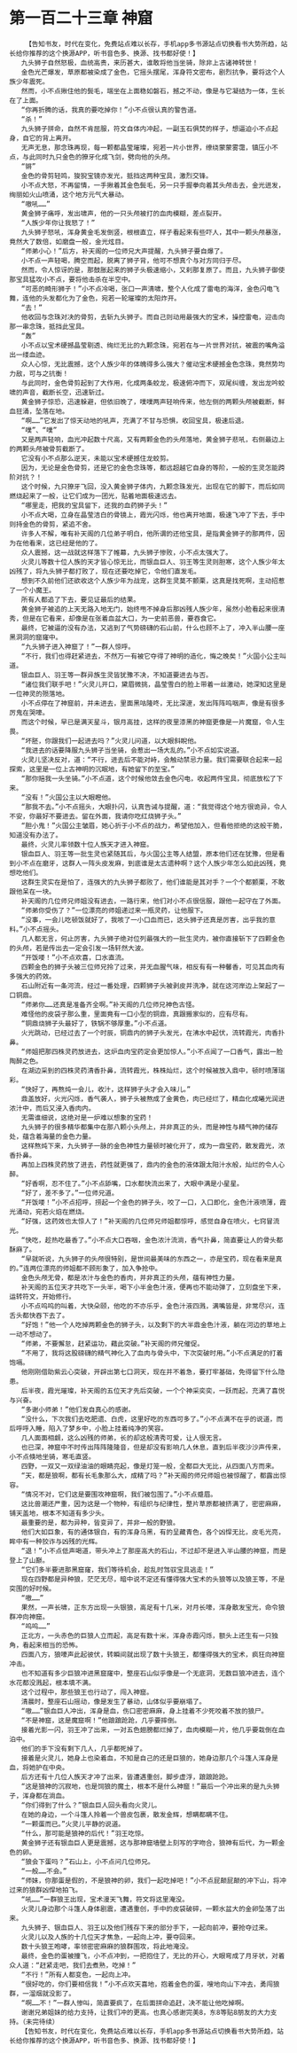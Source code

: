 # 第一百二十三章 神窟
        【告知书友，时代在变化，免费站点难以长存，手机app多书源站点切换看书大势所趋，站长给你推荐的这个换源APP，听书音色多、换源、找书都好使！】
       九头狮子自然怒极，血统高贵，来历甚大，谁敢将他当坐骑，除非上古诸神转世！
       金色光芒爆发，草原都被染成了金色，它摇头摆尾，浑身符文密布，剧烈抗争，要将这个人族少年震死。
       然而，小不点揪住他的鬓毛，端坐在上面稳如磐石，撼之不动，像是与它凝结为一体，生长在了上面。
       “你再折腾的话，我真的要吃掉你！”小不点很认真的警告道。
       “杀！”
       九头狮子拼命，自然不肯屈服，符文自体内冲起，一副玉石俱焚的样子，想逼迫小不点起身，自它的背上离开。
       无声无息，那念珠再现，每一颗都晶莹璀璨，宛若一片小世界，缭绕蒙蒙雾霭，镇压小不点，与此同时九只金色的獠牙化成飞剑，劈向他的头颅。
       “锵”
       金色的骨剪轻鸣，狻猊宝镜亦发光，抵挡这两种宝具，激烈交锋。
       小不点大怒，不再留情，一手揪着其金色鬓毛，另一只手握拳向着其头颅击去，金光迸发，绚丽如火山喷涌，这个地方元气大暴动。
       “嗷吼……”
       黄金狮子痛呼，发出啸声，他的一只头颅被打的血肉模糊，差点裂开。
       “人族少年你让我怒了！”
       九头狮子怒吼，浑身黄金毛发倒竖，根根直立，样子看起来有些吓人，其中一颗头颅暴涨，竟然大了数倍，如磨盘一般，金光炫目。
       “师弟小心！”后方，补天阁的一位师兄大声提醒，九头狮子要自爆了。
       小不点一声轻喝，腾空而起，脱离了狮子背，他可不想真个与对方同归于尽。
       然而，令人惊讶的是，那鼓胀起来的狮子头极速缩小，又刹那复原了。而且，九头狮子御使那宝具猛攻小不点，要将他击杀在半空中。
       “可恶的畸形狮子！”小不点冷喝，张口一声清啸，整个人化成了雷电的海洋，金色闪电飞舞，连他的头发都化为了金色，宛若一轮璀璨的太阳炸开。
       “去！”
       他收回与念珠对决的骨剪，去斩九头狮子。而自己则动用最强大的宝术，操控雷电，迎击向那一串念珠，抵挡此宝具。
       “轰”
       小不点以宝术硬撼晶莹剔透、绚烂无比的九颗念珠，宛若在与一片世界对抗，被震的嘴角溢出一缕血迹。
       众人心惊，无比震撼，这个人族少年的体魄得多么强大？催动宝术硬撼金色念珠，竟然势均力敌，可与之抗衡！
       与此同时，金色骨剪起到了大作用，化成两条蛟龙，极速俯冲而下，双尾纠缠，发出龙吟蛟啸的声音，截断长空，迅速斩过。
       黄金狮子惊恐，迅速躲避，但依旧晚了，噗噗两声轻响传来，他左侧的两颗头颅被截断，鲜血狂涌，坠落在地。
       “啊……”它发出了惊天动地的吼声，充满了不甘与恐惧，收回宝具，极速后退。
       “噗”、“噗”
       又是两声轻响，血光冲起数十尺高，又有两颗金色的头颅落地，黄金狮子悲吼，右侧最边上的两颗头颅被骨剪截断了。
       它没有小不点那么逆天，未能以宝术硬撼住龙蛟剪。
       因为，无论是金色骨剪，还是它的金色念珠等，都远超越它自身的等阶，一般的生灵怎能跨阶对抗？！
       这个时候，九只獠牙飞回，没入黄金狮子体内，九颗念珠发光，出现在它的脚下，而后如同燃烧起来了一般，让它们成为一团光，贴着地面极速远去。
       “哪里走，把我的宝具留下，还我的血药狮子头！”
       小不点大喝，立身在晶莹洁白的骨镜上，霞光闪烁，他也离开地面，极速飞冲了下去，手中则持金色的骨剪，紧追不舍。
       许多人不解，唯有补天阁的几位弟子明白，他所谓的还他宝具，是指黄金狮子的那两件，因为在他看来，这已经是他的了。
       众人震撼，这一战就这样落下了帷幕，九头狮子惨败，小不点太强大了。
       火灵儿等数十位人族的天才皆心惊无比，而银血巨人、羽王等生灵则胆寒，这个人族少年太凶残了，将九头狮子都打败了，现在还要吃掉它，令他们直发毛。
       想到不久前他们还欲收这个人族少年为战宠，这群生灵莫不颤栗，这真是找死啊，主动招惹了一个小魔王。
       所有人都追了下去，要见证最后的结果。
       黄金狮子被追的上天无路入地无门，始终甩不掉身后那凶残人族少年，虽然小脸看起来很清秀，但是在它看来，却像是在张着血盆大口，为一史前恶兽，要吞食它。
       最终，它被逼的没有办法，又逃到了气势磅礴的石山前，什么也顾不上了，冲入半山腰一座黑洞洞的窟窿中。
       “九头狮子进入神窟了！”一群人惊呼。
       “不行，我们也得赶紧进去，不然万一有被它夺得了神明的造化，悔之晚矣！”火国小公主叫道。
       银血巨人、羽王等一群异族生灵皆犹豫不决，不知道要进去与否。
       “诸位我们联手吧！”火灵儿开口，黛眉微挑，晶莹雪白的脸上带着一丝激动，她深知这里是一位神灵的殒落地。
       小不点停在了神窟前，并未进去，里面黑咕隆咚，无比深邃，发出阵阵呜咽声，像是有很多厉鬼在哭嚎。
       而这个时候，早已是满天星斗，银月高挂，这样的夜里漆黑的神窟更像是一片魔窟，令人生畏。
       “坏胚，你跟我们一起进去吗？”火灵儿问道，以大眼斜睨他。
       “我进去的话要降服九头狮子当坐骑，会惹出一场大乱的。”小不点如实说道。
       火灵儿坚决反对，道：“不行，进去后不能对峙，会触动禁忌力量。我们需要联合起来一起探索，这里是一位上古神明的沉眠地，有她留下的至宝。”
       “那你赔我一头坐骑。”小不点道，这个时候他敛去金色闪电，收起两件宝具，彻底放松了下来。
       “没有！”火国公主以大眼瞪他。
       “那我不去。”小不点摇头，大眼扑闪，认真告诫与提醒，道：“我觉得这个地方很诡异，令人不安，你最好不要进去。留在外面，我请你吃红烧狮子头。”
       “胆小鬼！”火国公主皱眉，她心折于小不点的战力，希望他加入，但看他拒绝的这般干脆，知道没有办法了。
       最终，火灵儿率领数十位人族天才进入神窟。
       银血巨人、羽王等一批生灵也紧随其后，与火国公主等人结盟，原本他们还在犹豫，但是看到小不点在磨牙，这群人一阵头皮发麻，到底谁是太古遗种啊？这个人族少年怎么如此凶残，竟想吃他们。
       这群生灵实在是怕了，连强大的九头狮子都败了，他们谁能是其对手？一个个都颤栗，不敢跟他呆在一块。
       补天阁的几位师兄师姐没有进去，一路行来，他们对小不点很信服，跟他一起守在了外面。
       “师弟你受伤了？”一位漂亮的师姐递过来一瓶灵药，让他服下。
       “没事，一会儿吃顿饭就好了，我咳了一小口血而已，这头狮子还真是厉害，出乎我的意料。”小不点摇头。
       几人都无言，何止厉害，九头狮子绝对位列最强大的一批生灵内，被你直接斩下了四颗金色的头颅，若是传出去一定会引发一场轩然大波。
       “开饭喽！”小不点欢喜，口水直流。
       四颗金色的狮子头被三位师兄拎了过来，并无血腥气味，相反有有一种馨香，可见其血肉有多强大的药效。
       石山附近有一条河流，经过一番处理，四颗狮子头被剥皮并洗净，就在这河岸边上架起了一口铜鼎。
       “师弟你……还真是准备齐全啊。”补天阁的几位师兄神色古怪。
       难怪他的皮袋子那么重，里面竟有一口小型的铜鼎，真跟搬家似的，应有尽有。
       “铜鼎烧狮子头最好了，铁锅不够厚重。”小不点道。
       火光跳动，已经过去了一个时辰，铜鼎内的狮子头发光，在沸水中起伏，流转霞光，肉香扑鼻。
       “师姐把那四株灵药放进去，这炉血肉宝药定会更加惊人。”小不点闻了一口香气，露出一脸陶醉之色。
       在湖边采到的四株灵药清香扑鼻，流转霞光，株株灿烂，这个时候被放入鼎中，顿时喷薄瑞彩。
       “快好了，再熬炖一会儿，收汁，这样狮子头才会入味儿。”
       鼎盖放好，火光闪烁，香气袭人，狮子头被熬成了金黄色，肉已经烂了，精血化成曦光润进浓汁中，而后又浸入香肉内。
       无需谁细说，这绝对是一炉难以想象的宝药！
       九头狮子的很多精华都集中在那八颗小头颅上，并非真正的头，而是神性与精气神的储存处，蕴含着海量的金色力量。
       这样熬炖下来，九头狮子一脉的金色神性力量顿时被化开了，成为一鼎宝药，散发霞光，浓香扑鼻。
       再加上四株灵药放了进去，药性就更强了，鼎内的金色的液体跟太阳汁水般，灿烂的令人心醉。
       “好香啊，忍不住了。”小不点舔嘴，口水都快流出来了，大眼中满是小星星。
       “好了，差不多了。”一位师兄道。
       “开饭喽！”小不点招呼，捞起一个金色的狮子头，咬了一口，入口即化，金色汁液喷薄，霞光涌动，宛若火焰在燃烧。
       “好强，这药效也太惊人了！”补天阁的几位师兄师姐都惊呼，感觉自身在喷火，七窍冒流光。
       “快吃，趁热吃最香了。”小不点大口吞咽，金色浓汁流淌，香气扑鼻，简直要让人的骨头都酥麻了。
       “早就听说，九头狮子的头颅很特别，是世间最美味的东西之一，亦是宝药，现在看来是真的。”连两位漂亮的师姐都不顾形象了，加入争抢中。
       金色头颅无骨，都是浓汁与金色的香肉，并非真正的头颅，蕴有神性力量。
       补天阁的五位天才共吃下一头半，喝下小半金色汁液，便再也不能动弹了，立刻盘坐下来，运转符文，开始修行。
       小不点呜呜的叫着，大快朵颐，他吃的不亦乐乎，金色汁液四溅，满嘴皆是，非常尽兴，连舌头都快吞下去了。
       “好饱！”他一个人吃掉两颗金色的狮子头，以及剩下的大半鼎金色汁液，躺在河边的草地上一动不想动了。
       “师弟，不要懈怠，赶紧运功，藉此突破。”补天阁的师兄催促。
       “不用了，我将这股磅礴的精气神化入了血肉与骨头中，下次突破时用。”小不点满足的打着饱嗝。
       他刚刚借助紫云心突破，开辟出第七口洞天，现在并不着急，要打牢基础，免得留下什么隐患。
       后半夜，霞光璀璨，补天阁的五位天才先后突破，一个个神采奕奕，一跃而起，充满了喜悦与兴奋。
       “多谢小师弟！”他们发自真心的感谢。
       “没什么，下次我们去吃肥遗、白虎，这里好吃的东西可多了。”小不点满不在乎的说道，而后呼呼入睡，陷入了梦乡中，小脸上挂着纯净的笑容。
       几人面面相觑，这么凶残的师弟，长的却这般清秀可爱，让人很无言。
       也已深，神窟中不时传出阵阵隆隆音，但是却没有影响几人休息，直到后半夜沙沙声传来，小不点倏地坐骑，寒毛直竖。
       四野，一双又一双绿油油的眼睛亮起，像是灯笼一般，全都巨大无比，从四面八方而来。
       “天，都是狼啊，都有长毛象那么大，成精了吗？”补天阁的师兄师姐也被惊醒了，都露出惊容。
       “情况不对，它们这是要围攻神窟啊，我们被包围了。”小不点蹙眉。
       这比兽潮还严重，因为这是一个物种，有组织与纪律性，整片草原都被挤满了，密密麻麻，铺天盖地，根本不知道有多少头。
       最重要的是，都为异种，皆变异了，并非一般的野狼。
       他们大如巨象，有的通体银白，有的浑身乌黑，有的呈藏青色，各个凶悍无比，皮毛光亮，眸中有一种狡诈与凶残的光辉。
       “退！”小不点低声喝道，带头冲上了那座高大的石山，不过却不是进入半山腰的神窟，而是登上了山巅。
       “它们多半要进那黑窟窿，我们等待机会，趁乱时驾驭宝具逃走！”
       现在四野都是异种狼，茫茫无尽，暗中说不定还有懂得强大宝术的头狼等以及狼王等，不是突围的好时候。
       “嗷……”
       果然，一声长啸，正东方出现一头银狼，高足有十几米，对月长嚎，浑身散发宝光，命令狼群冲向神窟。
       “呜呜……”
       正北方，一头赤色的巨狼人立而起，高足有数十米，浑身赤霞闪烁，额头上还生有一只独角，看起来相当的恐怖。
       四面八方，狼嚎声此起彼伏，转瞬间就出现了数十头狼王，都懂得强大的宝术，疯狂向神窟冲击。
       也不知道有多少巨狼冲进黑窟窿中，整座石山似乎像是一个无底洞，无数巨狼冲进去，连个水花都没溅起，根本填不满。
       这个过程中，那些狼王也行动了，闯入神窟。
       清晨时，整座石山摇动，像是发生了暴动，山体似乎要崩塌了。
       “嗷……”银血巨人冲出，浑身是血，伤口密密麻麻，身上挂着不少死咬着不放的狼尸。
       “不是神窟，这是魔窟啊！”他踉踉跄跄，几乎要摔倒。
       接着光影一闪，羽王冲了出来，一对五色翅膀都烂掉了，血肉模糊一片，他几乎要栽倒在血泊中。
       他们的手下没有剩下几人，几乎都死掉了。
       接着是火灵儿，她身上也染着血，不知是自己的还是巨狼的，她身边那几个斗篷人浑身是血，将她护在中央。
       后方还有十几位人族天才冲了出来，皆遭遇重创，脚步虚浮，踉踉跄跄。
       “这是狼神的沉寂地，也是饲狼的魔土，根本不是什么神窟！”最后一个冲出来的是九头狮子，浑身都在淌血。
       “你们得到了什么？”银血巨人回头看向火灵儿。
       在她的身边，一个斗篷人拎着一个兽皮包裹，散发金辉，想瞒都瞒不住。
       “一颗蛋而已。”火灵儿平静的说道。
       “什么，那可能是狼神的后代！”羽王吃惊。
       黄金狮子还有银血巨人更是震撼，这与那神窟墙壁上刻写的字吻合，狼神有后代，为一颗金色的卵。
       “狼会下蛋吗？”石山上，小不点问几位师兄。
       “一般……不会。”
       “师妹，你那蛋是假的，不是狼神的卵，我们一起吃掉吧！”小不点屁颠屁颠的冲下山，将冲过来的狼群凶悍地拍飞。
       “吼……”一群狼王出现，宝术漫天飞舞，符文将这里淹没。
       火灵儿身边那个斗篷人身体剧震，遭遇重创，手中的皮袋破碎，一颗水盆大的金卵坠落了出来。
       九头狮子、银血巨人、羽王以及他们残存下来的部分手下，一起向前冲，要抢夺过来。
       火灵儿以及人族的十几位天才焦急，一起向上冲，要夺回来。
       数十头狼王咆哮，率领密密麻麻的狼群围攻，将此地淹没。
       最终，金色的蛋被撞飞，小不点冲到，一把抱住了，无比的开心，大眼弯成了月牙状，对着众人道：“赶紧走吧，我们去煮熟，吃掉！”
       “不行！”所有人都变色，一起向上冲。
       “很好吃的，你们要相信我！”小不点欢天喜地，抱着金色的蛋，嗖地向山下冲去，勇闯狼群，一溜烟就没影了。
       “啊……不！”一群人惨叫，简直要疯了，在后面拼命追赶，决不能让他吃掉啊。
       谢谢兄弟姐妹的给力支持，让我们冲的更高。也真心感谢完美8，东8等贴8朋友的大力支持。（未完待续）
       【告知书友，时代在变化，免费站点难以长存，手机app多书源站点切换看书大势所趋，站长给你推荐的这个换源APP，听书音色多、换源、找书都好使！】